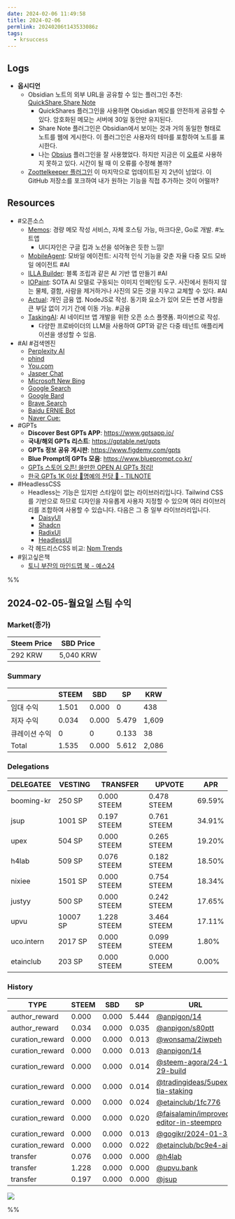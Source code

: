 ```yaml
---
date: 2024-02-06 11:49:58
title: 2024-02-06
permlink: 20240206t143533086z
tags:
  - krsuccess
---
```


## Logs
- **옵시디언**
	- Obsidian 노트의 외부 URL을 공유할 수 있는 플러그인 추천: [QuickShare](https://obsidian.md/plugins?id=obsidian-quickshare),[Share Note](https://obsidian.md/plugins?id=share-note)
		- QuickShares 플러그인을 사용하면 Obsidian 메모를 안전하게 공유할 수 있다. 암호화된 메모는 서버에 30일 동안만 유지된다.
		- Share Note 플러그인은 Obsidian에서 보이는 것과 거의 동일한 형태로 노트를 웹에 게시한다. 이 플러그인은 사용자의 테마를 포함하여 노트를 표시한다.
		- 나는 [Obsius](https://github.com/jonstodle/obsius-obsidian-plugin) 플러그인을 잘 사용했었다. 하지만 지금은 이 [오류](https://github.com/jonstodle/obsius-obsidian-plugin/issues/16)로 사용하지 못하고 있다. 시간이 될 때 이 오류를 수정해 볼까?
	- [Zoottelkeeper 플러그인](https://github.com/akosbalasko/zoottelkeeper-obsidian-plugin) 이 마지막으로 업데이트된 지 2년이 넘었다. 이 GitHub 저장소를 포크하여 내가 원하는 기능을 직접 추가하는 것이 어떨까?

## Resources
- #오픈소스
	- [Memos](https://github.com/usememos/memos): 경량 메모 작성 서비스, 자체 호스팅 가능, 마크다운, Go로 개발. #노트앱
		- UI디자인은 구글 킵과 노션을 섞어놓은 듯한 느낌!
	- [MobileAgent](https://github.com/X-PLUG/MobileAgent.git): 모바일 에이전트: 시각적 인식 기능을 갖춘 자율 다중 모드 모바일 에이전트 #AI
	- [ILLA Builder](https://github.com/illacloud/illa-builder): 블록 조립과 같은 AI 기반 앱 만들기 #AI
	- [IOPaint](https://github.com/Sanster/IOPaint): SOTA AI 모델로 구동되는 이미지 인페인팅 도구. 사진에서 원하지 않는 물체, 결함, 사람을 제거하거나 사진의 모든 것을 지우고 교체할 수 있다. #AI
	- [Actual](https://github.com/actualbudget/actual): 개인 금융 앱. NodeJS로 작성. 동기화 요소가 있어 모든 변경 사항을 큰 부담 없이 기기 간에 이동 가능. #금융
	- [TaskingAI](https://github.com/TaskingAI/TaskingAI): AI 네이티브 앱 개발을 위한 오픈 소스 플랫폼. 파이썬으로 작성.
		- 다양한 프로바이더의 LLM을 사용하여 GPT와 같은 다중 테넌트 애플리케이션을 생성할 수 있음.
- #AI #검색엔진
	- [Perplexity AI](https://perplexity.ai)
	- [phind](https://phind.com)
	- [You.com](https://you.com)
	- [Jasper Chat](https://www.jasper.ai/chat)
	- [Microsoft New Bing](https://www.microsoft.com/ko-kr/edge/features/the-new-bing)
	- [Google Search](https://blog.google/intl/ko-kr/products/explore-get-answers/generative-ai-search-kr/)
	- [Google Bard](https://bard.google.com/chat)
	- [Brave Search](https://brave.com/codellm/)
	- [Baidu ERNIE Bot](http://research.baidu.com/Blog/index-view?id=185)
	- [Naver Cue:](https://cue.search.naver.com/)
- #GPTs
	- **Discover Best GPTs APP**: https://www.gptsapp.io/
	- **국내/해외 GPTs 리스트**: https://gptable.net/gpts
	- **GPTs 정보 공유 게시판**: https://www.figdemy.com/gpts
	- **Blue Prompt의 GPTs 모음**: https://www.blueprompt.co.kr/
	- [GPTs 스토어 오픈! 쓸만한 OPEN AI GPTs 정리!](https://news.aikoreacommunity.com/gpt-seutoeo-opeun-sseulmanhan-gpt-jeongri)
	- [한국 GPTs 1K 이상 👑명예의 전당 👑 - TILNOTE](https://tilnote.io/pages/65a664c7a3c886d8bd41e8d3)
- #HeadlessCSS
	- Headless는 기능은 있지만 스타일이 없는 라이브러리입니다. Tailwind CSS를 기반으로 하므로 디자인을 자유롭게 사용자 지정할 수 있으며 여러 라이브러리를 조합하여 사용할 수 있습니다. 다음은 그 중 일부 라이브러리입니다.
		- [DaisyUI](https://github.com/saadeghi/daisyui)
		- [Shadcn](https://ui.shadcn.com/)
		- [RadixUI](https://www.radix-ui.com/)
		- [HeadlessUI](https://github.com/tailwindlabs/headlessui)
	- 각 헤드리스CSS 비교: [Npm Trends](https://npmtrends.com/daisyui-vs-radix-ui-vs-shadcn-ui)
- #읽고싶은책
	- [토니 부잔의 마인드맵 북 - 예스24](https://m.yes24.com/Goods/Detail/3765018)

%%

## 2024-02-05-월요일 스팀 수익

### Market(종가)
| Steem Price | SBD Price |
| --- | --- |
| 292 KRW | 5,040 KRW |

### Summary
| | STEEM | SBD | SP | KRW |
| --- | --- | --- | --- |--- |
| 임대 수익 | 1.501 | 0.000 | 0 | 438 |
| 저자 수익 | 0.034 | 0.000 | 5.479 | 1,609 |
| 큐레이션 수익 | 0 | 0 | 0.133 | 38 |
| Total | 1.535 | 0.000 | 5.612 | 2,086 |

### Delegations
| DELEGATEE | VESTING | TRANSFER | UPVOTE | APR |
| --- | --- | --- | --- | --- |
| booming-kr | 250 SP | 0.000 STEEM | 0.478 STEEM | 69.59% |
| jsup | 1001 SP | 0.197 STEEM | 0.761 STEEM | 34.91% |
| upex | 504 SP | 0.000 STEEM | 0.265 STEEM | 19.20% |
| h4lab | 509 SP | 0.076 STEEM | 0.182 STEEM | 18.50% |
| nixiee | 1501 SP | 0.000 STEEM | 0.754 STEEM | 18.34% |
| justyy | 500 SP | 0.000 STEEM | 0.242 STEEM | 17.65% |
| upvu | 10007 SP | 1.228 STEEM | 3.464 STEEM | 17.11% |
| uco.intern | 2017 SP | 0.000 STEEM | 0.099 STEEM | 1.80% |
| etainclub | 203 SP | 0.000 STEEM | 0.000 STEEM | 0.00% |

### History
| TYPE | STEEM | SBD | SP | URL |
| --- | --- | --- | --- | --- |
| author_reward | 0.000 | 0.000 | 5.444 | [@anpigon/14](https://steemit.com/@anpigon/14) |
| author_reward | 0.034 | 0.000 | 0.035 | [@anpigon/s80ptt](https://steemit.com/@anpigon/s80ptt) |
| curation_reward | 0.000 | 0.000 | 0.013 | [@wonsama/2iwpeh](https://steemit.com/@wonsama/2iwpeh) |
| curation_reward | 0.000 | 0.000 | 0.013 | [@anpigon/14](https://steemit.com/@anpigon/14) |
| curation_reward | 0.000 | 0.000 | 0.014 | [@steem-agora/24-1-29-build](https://steemit.com/@steem-agora/24-1-29-build) |
| curation_reward | 0.000 | 0.000 | 0.014 | [@tradingideas/5upexf-tia-staking](https://steemit.com/@tradingideas/5upexf-tia-staking) |
| curation_reward | 0.000 | 0.000 | 0.024 | [@etainclub/1fc776](https://steemit.com/@etainclub/1fc776) |
| curation_reward | 0.000 | 0.000 | 0.020 | [@faisalamin/improved-editor-in-steempro](https://steemit.com/@faisalamin/improved-editor-in-steempro) |
| curation_reward | 0.000 | 0.000 | 0.013 | [@gogikr/2024-01-30](https://steemit.com/@gogikr/2024-01-30) |
| curation_reward | 0.000 | 0.000 | 0.022 | [@etainclub/bc9e4-ai](https://steemit.com/@etainclub/bc9e4-ai) |
| transfer | 0.076 | 0.000 | 0.000 | [@h4lab](https://steemit.com/@h4lab) |
| transfer | 1.228 | 0.000 | 0.000 | [@upvu.bank](https://steemit.com/@upvu.bank) |
| transfer | 0.197 | 0.000 | 0.000 | [@jsup](https://steemit.com/@jsup) |


![](https://i.imgur.com/MLkKqIf.png)


%%